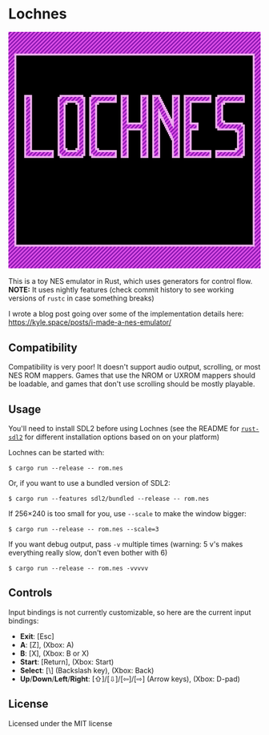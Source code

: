 # Lochnes

![𝕃𝕆ℂℍℕ𝔼𝕊](./assets/lochnes.png)

This is a toy NES emulator in Rust, which uses generators for control flow. **NOTE:** It uses nightly features (check commit history to see working versions of `rustc` in case something breaks)

I wrote a blog post going over some of the implementation details here: https://kyle.space/posts/i-made-a-nes-emulator/

## Compatibility

Compatibility is very poor! It doesn't support audio output, scrolling, or most NES ROM mappers. Games that use the NROM or UXROM mappers should be loadable, and games that don't use scrolling should be mostly playable.

## Usage

You'll need to install SDL2 before using Lochnes (see the README for [`rust-sdl2`](https://github.com/Rust-SDL2/rust-sdl2) for different installation options based on on your platform)

Lochnes can be started with:

```sh-session
$ cargo run --release -- rom.nes
```

Or, if you want to use a bundled version of SDL2:

```sh-session
$ cargo run --features sdl2/bundled --release -- rom.nes
```

If 256×240 is too small for you, use `--scale` to make the window bigger:

```sh-session
$ cargo run --release -- rom.nes --scale=3
```

If you want debug output, pass `-v` multiple times (warning: 5 v's makes everything really slow, don't even bother with 6)

```sh-session
$ cargo run --release -- rom.nes -vvvvv
```

## Controls

Input bindings is not currently customizable, so here are the current input bindings:

- **Exit**: \[Esc\]
- **A**: \[Z\], (Xbox: A)
- **B**: \[X\], (Xbox: B or X)
- **Start**: \[Return\], (Xbox: Start)
- **Select**: \[\\\] (Backslash key), (Xbox: Back)
- **Up**/**Down**/**Left**/**Right**: \[⇧\]/\[⇩\]/\[⇦\]/\[⇨\] (Arrow keys), (Xbox: D-pad)

## License

Licensed under the MIT license
